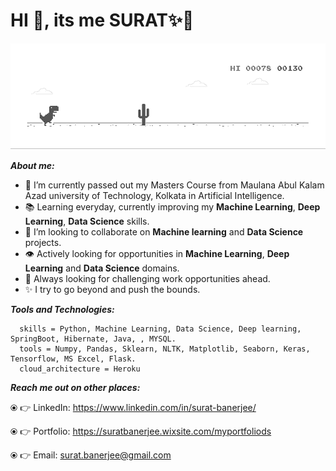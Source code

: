 # HI 👋, its me SURAT✨👋

![chrome_dino](chrome_dino.gif)

***About me:***
- 🔭 I’m currently passed out my Masters Course from Maulana Abul Kalam Azad university of Technology, Kolkata in Artificial Intelligence.
- 📚 Learning everyday, currently improving my **Machine Learning**, **Deep Learning**, **Data Science** skills.
- 🤝 I’m looking to collaborate on **Machine learning** and **Data Science** projects.
- 👁️ Actively looking for opportunities in **Machine Learning**, **Deep Learning** and **Data Science** domains.
- 🌋 Always looking for challenging work opportunities ahead.
- ✨ I try to go beyond and push the bounds.

***Tools and Technologies:***     
     
```
  skills = Python, Machine Learning, Data Science, Deep learning, SpringBoot, Hibernate, Java, , MYSQL.
  tools = Numpy, Pandas, Sklearn, NLTK, Matplotlib, Seaborn, Keras, Tensorflow, MS Excel, Flask.
  cloud_architecture = Heroku
```  

***Reach me out on other places:***

⦿ 👉 LinkedIn: https://www.linkedin.com/in/surat-banerjee/

⦿ 👉 Portfolio:  https://suratbanerjee.wixsite.com/myportfoliods

⦿ 👉 Email: surat.banerjee@gmail.com
